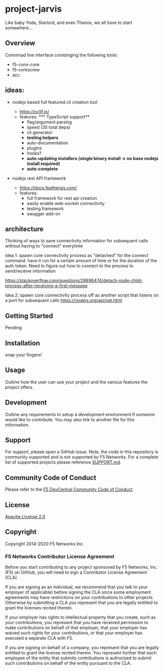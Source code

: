 # project-jarvis

Like baby Yoda, Starlord, and even Thanos, we all have to start somewhere...  

## Overview

Commnad line interface combinging the following tools:

* f5-conx-core
* f5-corkscrew
* acc


## ideas:

* nodejs based full featured cli creation tool
  * https://oclif.io/
  * features:
    *** TypeScript support**
    * flag/argument parsing
    * speed (35 total deps)
    * cli generator
    * **testing helpers**
    * auto-documentation
    * plugins
    * hooks?
    * **auto-updating installers (single binary install -> no base nodejs install required)**
    * **auto-complete**

* nodejs rest API framework
  * https://docs.feathersjs.com/
  * features:
    * full framework for rest api creation
    * easily enable web-socket connectivity
    * testing framework
    * swagger add-on

## architecture

Thinking of ways to save connectivity information for subsequent calls without having to "connect" everytime

idea 1: spawn core connectivity process as "detached" for the connect command.  have it run for a certain amount of time or for the duration of the auth token.  Need to figure out how to connect to the process to send/receive information

https://stackoverflow.com/questions/29896474/detach-node-child-process-after-receiving-a-first-message


idea 2: spawn core connectivity process off as another script that listens on a port for subsequent calls
https://nodejs.org/api/net.html


## Getting Started

Pending

## Installation

snap your fingers!

## Usage

Outline how the user can use your project and the various features the project offers. 

## Development

Outline any requirements to setup a development environment if someone would like to contribute.  You may also link to another file for this information. 

## Support

For support, please open a GitHub issue.  Note, the code in this repository is community supported and is not supported by F5 Networks.  For a complete list of supported projects please reference [SUPPORT.md](SUPPORT.md).

## Community Code of Conduct

Please refer to the [F5 DevCentral Community Code of Conduct](code_of_conduct.md).


## License

[Apache License 2.0](LICENSE)

## Copyright

Copyright 2014-2020 F5 Networks Inc.


### F5 Networks Contributor License Agreement

Before you start contributing to any project sponsored by F5 Networks, Inc. (F5) on GitHub, you will need to sign a Contributor License Agreement (CLA).

If you are signing as an individual, we recommend that you talk to your employer (if applicable) before signing the CLA since some employment agreements may have restrictions on your contributions to other projects.
Otherwise by submitting a CLA you represent that you are legally entitled to grant the licenses recited therein.

If your employer has rights to intellectual property that you create, such as your contributions, you represent that you have received permission to make contributions on behalf of that employer, that your employer has waived such rights for your contributions, or that your employer has executed a separate CLA with F5.

If you are signing on behalf of a company, you represent that you are legally entitled to grant the license recited therein.
You represent further that each employee of the entity that submits contributions is authorized to submit such contributions on behalf of the entity pursuant to the CLA.